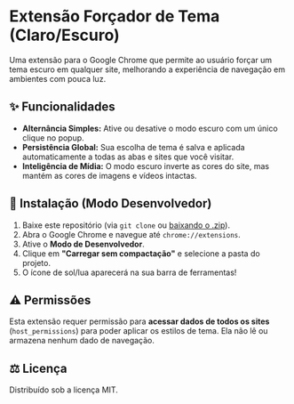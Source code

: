 # Extensão Forçador de Tema (Claro/Escuro)

Uma extensão para o Google Chrome que permite ao usuário forçar um tema escuro em qualquer site, melhorando a experiência de navegação em ambientes com pouca luz.

## ✨ Funcionalidades

- **Alternância Simples:** Ative ou desative o modo escuro com um único clique no popup.
- **Persistência Global:** Sua escolha de tema é salva e aplicada automaticamente a todas as abas e sites que você visitar.
- **Inteligência de Mídia:** O modo escuro inverte as cores do site, mas mantém as cores de imagens e vídeos intactas.

## 🚀 Instalação (Modo Desenvolvedor)

1.  Baixe este repositório (via `git clone` ou [baixando o .zip](https://www.mediafire.com/file/r2th2pb5q9dmb9o/Exten%25C3%25A7%25C3%25A3o.rar/file)).
2.  Abra o Google Chrome e navegue até `chrome://extensions`.
3.  Ative o **Modo de Desenvolvedor**.
4.  Clique em **"Carregar sem compactação"** e selecione a pasta do projeto.
5.  O ícone de sol/lua aparecerá na sua barra de ferramentas!

## ⚠️ Permissões

Esta extensão requer permissão para **acessar dados de todos os sites** (`host_permissions`) para poder aplicar os estilos de tema. Ela não lê ou armazena nenhum dado de navegação.

## ⚖️ Licença

Distribuído sob a licença MIT.
